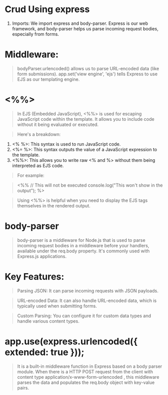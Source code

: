 # Crud Using express

1. Imports: We import express and body-parser. Express is our web framework, and body-parser helps us parse incoming request bodies, especially from forms.

# Middleware:
> bodyParser.urlencoded() allows us to parse URL-encoded data (like form submissions).
> app.set('view engine', 'ejs') tells Express to use EJS as our templating engine.




# <%%>


> In EJS (Embedded JavaScript), <%%> is used for escaping JavaScript code within the template. It allows you to include code without it being evaluated or executed.

> Here's a breakdown:

1. <% %>: This syntax is used to run JavaScript code.
2. <%= %>: This syntax outputs the value of a JavaScript expression to the template.
3. <%%>: This allows you to write raw <% and %> without them being interpreted as EJS code.

> For example:

>   <%% 
        // This will not be executed
        console.log("This won't show in the output");
    %>

> Using <%%> is helpful when you need to display the EJS tags themselves in the rendered output.



# body-parser

> body-parser is a middleware for Node.js that is used to parse incoming request bodies in a middleware before your handlers, available under the req.body property. It's commonly used with Express.js applications.

# Key Features:

> Parsing JSON: It can parse incoming requests with JSON payloads.

> URL-encoded Data: It can also handle URL-encoded data, which is typically used when submitting forms.

> Custom Parsing: You can configure it for custom data types and handle various content types.





# app.use(express.urlencoded({ extended: true }));
 
> It is a built-in middleware function in Express based on a body parser module. When there is a HTTP POST request from the client with content type application/x-www-form-urlencoded , this middleware parses the data and populates the req.body object with key-value pairs.